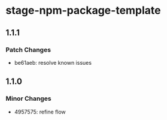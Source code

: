 # stage-npm-package-template

## 1.1.1

### Patch Changes

- be61aeb: resolve known issues

## 1.1.0

### Minor Changes

- 4957575: refine flow
